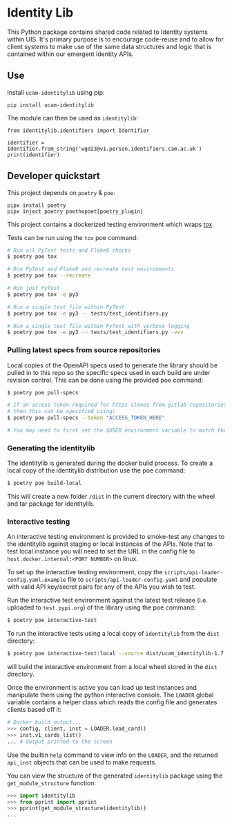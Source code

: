 # Identity Lib

This Python package contains shared code related to Identity systems within UIS. It's primary
purpose is to encourage code-reuse and to allow for client systems to make use of the same
data structures and logic that is contained within our emergent identity APIs.

## Use

Install `ucam-identitylib` using pip:

```
pip install ucam-identitylib
```

The module can then be used as `identitylib`:

```python3
from identitylib.identifiers import Identifier

identifier = Identifier.from_string('wgd23@v1.person.identifiers.cam.ac.uk')
print(identifier)
```

## Developer quickstart

This project depends on `poetry` & `poe`:

```console
pipx install poetry
pipx inject poetry poethepoet[poetry_plugin]
```

This project contains a dockerized testing environment which wraps [tox](https://tox.readthedocs.io/en/latest/).

Tests can be run using the `tox` poe command:

```bash
# Run all PyTest tests and Flake8 checks
$ poetry poe tox

# Run PyTest and Flake8 and recreate test environments
$ poetry poe tox --recreate

# Run just PyTest
$ poetry poe tox -e py3

# Run a single test file within PyTest
$ poetry poe tox -e py3 -- tests/test_identifiers.py

# Run a single test file within PyTest with verbose logging
$ poetry poe tox -e py3 -- tests/test_identifiers.py -vvv
```

### Pulling latest specs from source repositories

Local copies of the OpenAPI specs used to generate the library should be pulled in to this repo
so the specific specs used in each build are under revision control. This can be done using the
provided poe command:

```bash
$ poetry poe pull-specs

# If an access token required for https clones from gitlab repositories
# then this can be specified using:
$ poetry poe pull-specs --token "ACCESS_TOKEN_HERE"

# You may need to first set the $USER environment variable to match the GitLab account name.

```

### Generating the identitylib

The identitylib is generated during the docker build process. To create a local copy of the
identitylib distribution use the poe command:

```bash
$ poetry poe build-local
```

This will create a new folder `/dist` in the current directory with the wheel and tar package for
identitylib.

### Interactive testing

An interactive testing environment is provided to smoke-test any changes to the identitylib against
staging or local instances of the APIs. Note that to test local instance you will need to set the
URL in the config file to `host.docker.internal:<PORT NUMBER>` on linux.

To set up the interactive testing environment, copy the `scripts/api-loader-config.yaml.example`
file to `scripts/api-loader-config.yaml` and populate with valid API key/secret pairs for any of
the APIs you wish to test.

Run the interactive test environment against the latest test release (i.e. uploaded to
`test.pypi.org`) of the library using the poe command:

```bash
$ poetry poe interactive-test
```

To run the interactive tests using a local copy of `identitylib` from the `dist` directory:

```bash
$ poetry poe interactive-test:local --source dist/ucam_identitylib-1.7.0-py3-none-any.whl
```

will build the interactive environment from a local wheel stored in the `dist` directory. 

Once the environment is active you can load up test instances and manipulate them using the python
interactive console. The `LOADER` global variable contains a helper class which reads the config
file and generates clients based off it:

```python
# Docker build output...
>>> config, client, inst = LOADER.load_card()
>>> inst.v1_cards_list()
... # Output printed to the screen
```

Use the builtin `help` command to view info on the `LOADER`, and the returned `api_inst` objects
that can be used to make requests.

You can view the structure of the generated `identitylib` package using the `get_module_structure`
function:

```python
>>> import identitylib
>>> from pprint import pprint
>>> pprint(get_module_structure(identitylib))
...
```

